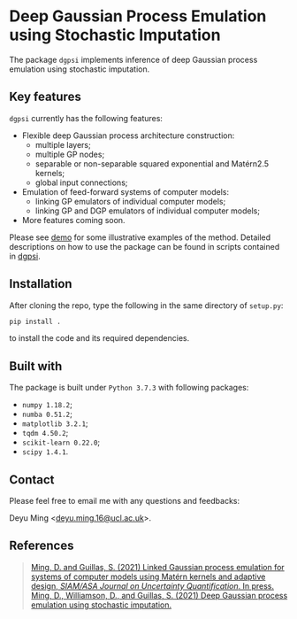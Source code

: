# Deep Gaussian Process Emulation using Stochastic Imputation
The package `dgpsi` implements inference of deep Gaussian process emulation using stochastic imputation. 

## Key features
`dgpsi` currently has the following features:

* Flexible deep Gaussian process architecture construction: 
    - multiple layers;
    - multiple GP nodes;
    - separable or non-separable squared exponential and Mat&eacute;rn2.5 kernels;
    - global input connections;
* Emulation of feed-forward systems of computer models:
    - linking GP emulators of individual computer models;
    - linking GP and DGP emulators of individual computer models;
* More features coming soon.

Please see [demo](demo/) for some illustrative examples of the method. Detailed descriptions on how to use the package can be found in scripts contained in [dgpsi](dgpsi/).

## Installation
After cloning the repo, type the following in the same directory of `setup.py`:

```bash
pip install .
```

to install the code and its required dependencies.

## Built with
The package is built under `Python 3.7.3` with following packages:
* `numpy 1.18.2`;
* `numba 0.51.2`;
* `matplotlib 3.2.1`;
* `tqdm 4.50.2`;
* `scikit-learn 0.22.0`;
* `scipy 1.4.1`.

## Contact
Please feel free to email me with any questions and feedbacks: 

Deyu Ming <[deyu.ming.16@ucl.ac.uk](mailto:deyu.ming.16@ucl.ac.uk)>.

## References
> [Ming, D. and Guillas, S. (2021) Linked Gaussian process emulation for systems of computer models using Mat&eacute;rn kernels and adaptive design, <i>SIAM/ASA Journal on Uncertainty Quantification</i>. In press.](https://arxiv.org/abs/1912.09468)
> [Ming, D., Williamson, D., and Guillas, S. (2021) Deep Gaussian process emulation using stochastic imputation.](https://arxiv.org/abs/2107.01590)
